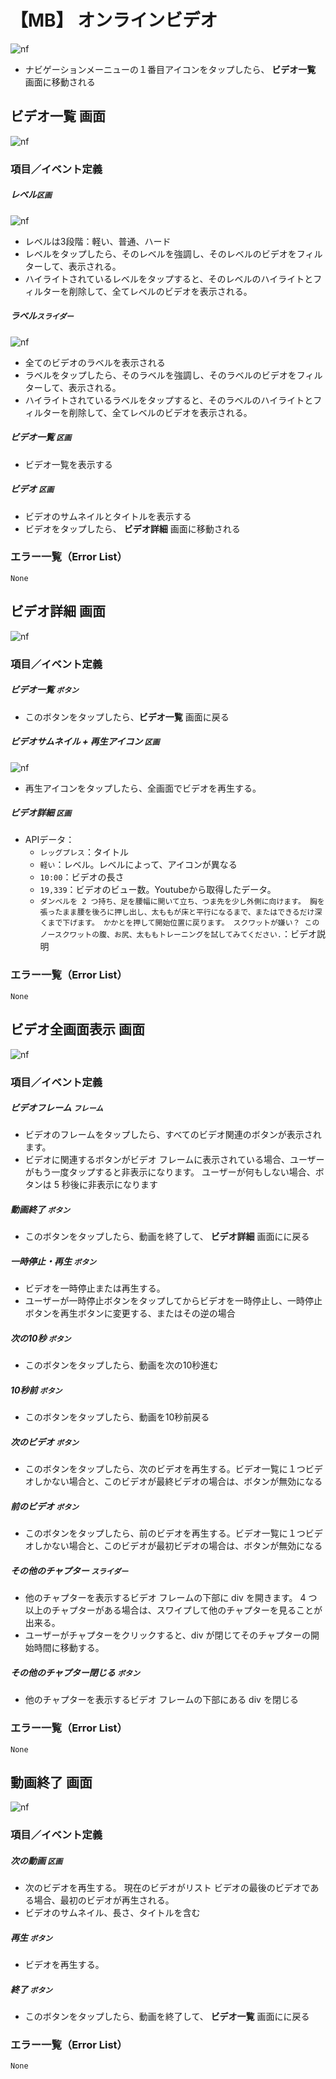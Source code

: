 # 【MB】 **オンラインビデオ**

![nf](image/jp/mb/105online-video/navigation.png)

- ナビゲーションメーニューの１番目アイコンをタップしたら、 **ビデオ一覧** 画面に移動される

## **ビデオ一覧** 画面

![nf](image/jp/mb/105online-video/video-list.png)

### 項目／イベント定義

##### レベル`区画`

![nf](image/jp/mb/105online-video/level.png)

- レベルは3段階：軽い、普通、ハード
- レベルをタップしたら、そのレベルを強調し、そのレベルのビデオをフィルターして、表示される。
- ハイライトされているレベルをタップすると、そのレベルのハイライトとフィルターを削除して、全てレベルのビデオを表示される。

##### ラベル`スライダー`

![nf](image/jp/mb/105online-video/label.png)

- 全てのビデオのラベルを表示される
- ラベルをタップしたら、そのラベルを強調し、そのラベルのビデオをフィルターして、表示される。
- ハイライトされているラベルをタップすると、そのラベルのハイライトとフィルターを削除して、全てレベルのビデオを表示される。

##### ビデオ一覧   `区画`

- ビデオ一覧を表示する

##### ビデオ `区画`

- ビデオのサムネイルとタイトルを表示する
- ビデオをタップしたら、 **ビデオ詳細** 画面に移動される

### エラー一覧（Error List）

`None`

## **ビデオ詳細** 画面

![nf](image/jp/mb/105online-video/video-detail.png)

### 項目／イベント定義

##### ビデオ一覧 `ボタン`

- このボタンをタップしたら、**ビデオ一覧** 画面に戻る

##### ビデオサムネイル + 再生アイコン `区画`

![nf](image/jp/mb/105online-video/play.png)

- 再生アイコンをタップしたら、全画面でビデオを再生する。

##### ビデオ詳細   `区画`

- APIデータ：
    - `レッグプレス`：タイトル
    - `軽い`：レベル。レベルによって、アイコンが異なる
    - `10:00`：ビデオの長さ
    - `19,339`：ビデオのビュー数。Youtubeから取得したデータ。
    - `ダンベルを 2 つ持ち、足を腰幅に開いて立ち、つま先を少し外側に向けます。 胸を張ったまま腰を後ろに押し出し、太ももが床と平行になるまで、またはできるだけ深くまで下げます。 かかとを押して開始位置に戻ります。 スクワットが嫌い？ このノースクワットの腹、お尻、太ももトレーニングを試してみてください.`：ビデオ説明

### エラー一覧（Error List）

`None`

## **ビデオ全画面表示** 画面

![nf](image/jp/mb/105online-video/full-screen.png)

### 項目／イベント定義

##### ビデオフレーム `フレーム`

- ビデオのフレームをタップしたら、すべてのビデオ関連のボタンが表示されます。
- ビデオに関連するボタンがビデオ フレームに表示されている場合、ユーザーがもう一度タップすると非表示になります。 ユーザーが何もしない場合、ボタンは 5 秒後に非表示になります

##### 動画終了   `ボタン`

- このボタンをタップしたら、動画を終了して、 **ビデオ詳細** 画面にに戻る

##### 一時停止・再生 `ボタン`

- ビデオを一時停止または再生する。 
- ユーザーが一時停止ボタンをタップしてからビデオを一時停止し、一時停止ボタンを再生ボタンに変更する、またはその逆の場合

##### 次の10秒   `ボタン`

- このボタンをタップしたら、動画を次の10秒進む

##### 10秒前   `ボタン`

- このボタンをタップしたら、動画を10秒前戻る

##### 次のビデオ   `ボタン`

- このボタンをタップしたら、次のビデオを再生する。ビデオ一覧に１つビデオしかない場合と、このビデオが最終ビデオの場合は、ボタンが無効になる

##### 前のビデオ   `ボタン`

- このボタンをタップしたら、前のビデオを再生する。ビデオ一覧に１つビデオしかない場合と、このビデオが最初ビデオの場合は、ボタンが無効になる

##### その他のチャプター    `スライダー`

- 他のチャプターを表示するビデオ フレームの下部に div を開きます。 4 つ以上のチャプターがある場合は、スワイプして他のチャプターを見ることが出来る。
- ユーザーがチャプターをクリックすると、div が閉じてそのチャプターの開始時間に移動する。

##### その他のチャプター閉じる   `ボタン`

- 他のチャプターを表示するビデオ フレームの下部にある div を閉じる

### エラー一覧（Error List）

`None`

## **動画終了** 画面

![nf](image/jp/mb/105online-video/end-video.png)

### 項目／イベント定義

##### 次の動画 `区画`

- 次のビデオを再生する。 現在のビデオがリスト ビデオの最後のビデオである場合、最初のビデオが再生される。
- ビデオのサムネイル、長さ、タイトルを含む

##### 再生   `ボタン`

- ビデオを再生する。 

##### 終了 `ボタン`

- このボタンをタップしたら、動画を終了して、 **ビデオ一覧** 画面にに戻る

### エラー一覧（Error List）

`None`
